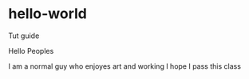 # hello-world
Tut guide 

Hello Peoples 

I am a normal guy who enjoyes art and working 
I hope I pass this class 
